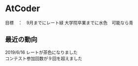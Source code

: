 # AtCoder
目標　：　9月までにレート緑
        大学院卒業までに水色　可能なら青
        
## 最近の動向
2019/6/16 レートが茶色になりました  
          コンテスト参加回数が９回を超えました
